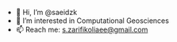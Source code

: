 - 👋 Hi, I’m @saeidzk
- 👀 I’m interested in Computational Geosciences
- 📫 Reach me: s.zarifikoliaee@gmail.com

